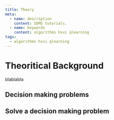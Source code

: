 ```yaml
---
title: Theory
meta:
  - name: description
    content: SDMS tutorials.
  - name: keywords
    content: algorithms hsvi qlearning    
tags:
  - algorithms hsvi qlearning    
---
```


# Theoritical Background
blablabla

## Decision making problems

## Solve a decision making problem